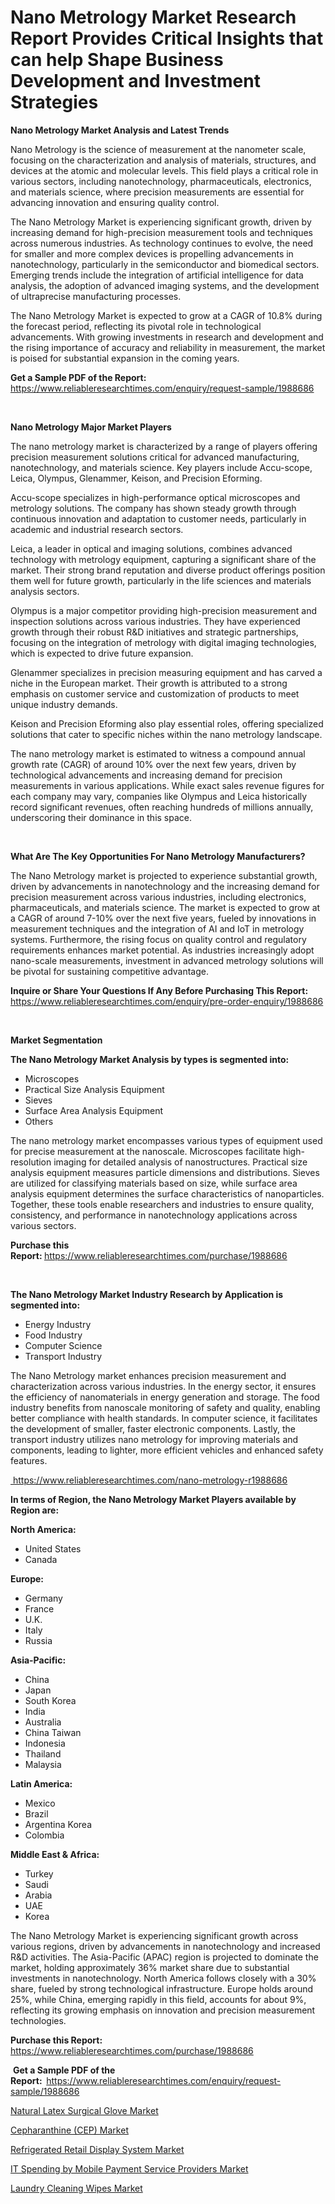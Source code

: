 <p><h1>Nano Metrology Market Research Report Provides Critical Insights that can help Shape Business Development and Investment Strategies</h1></p><p><strong>Nano Metrology Market Analysis and Latest Trends</strong></p>
<p><p>Nano Metrology is the science of measurement at the nanometer scale, focusing on the characterization and analysis of materials, structures, and devices at the atomic and molecular levels. This field plays a critical role in various sectors, including nanotechnology, pharmaceuticals, electronics, and materials science, where precision measurements are essential for advancing innovation and ensuring quality control.</p><p>The Nano Metrology Market is experiencing significant growth, driven by increasing demand for high-precision measurement tools and techniques across numerous industries. As technology continues to evolve, the need for smaller and more complex devices is propelling advancements in nanotechnology, particularly in the semiconductor and biomedical sectors. Emerging trends include the integration of artificial intelligence for data analysis, the adoption of advanced imaging systems, and the development of ultraprecise manufacturing processes. </p><p>The Nano Metrology Market is expected to grow at a CAGR of 10.8% during the forecast period, reflecting its pivotal role in technological advancements. With growing investments in research and development and the rising importance of accuracy and reliability in measurement, the market is poised for substantial expansion in the coming years.</p></p>
<p><strong>Get a Sample PDF of the Report:&nbsp;</strong> <a href="https://www.reliableresearchtimes.com/enquiry/request-sample/1988686?utm_campaign=1612&utm_medium=2&utm_source=Github&utm_content=ia&utm_term=25102024&utm_id=nano-metrology">https://www.reliableresearchtimes.com/enquiry/request-sample/1988686</a></p>
<p>&nbsp;</p>
<p><strong>Nano Metrology Major Market Players</strong></p>
<p><p>The nano metrology market is characterized by a range of players offering precision measurement solutions critical for advanced manufacturing, nanotechnology, and materials science. Key players include Accu-scope, Leica, Olympus, Glenammer, Keison, and Precision Eforming.</p><p>Accu-scope specializes in high-performance optical microscopes and metrology solutions. The company has shown steady growth through continuous innovation and adaptation to customer needs, particularly in academic and industrial research sectors.</p><p>Leica, a leader in optical and imaging solutions, combines advanced technology with metrology equipment, capturing a significant share of the market. Their strong brand reputation and diverse product offerings position them well for future growth, particularly in the life sciences and materials analysis sectors.</p><p>Olympus is a major competitor providing high-precision measurement and inspection solutions across various industries. They have experienced growth through their robust R&D initiatives and strategic partnerships, focusing on the integration of metrology with digital imaging technologies, which is expected to drive future expansion.</p><p>Glenammer specializes in precision measuring equipment and has carved a niche in the European market. Their growth is attributed to a strong emphasis on customer service and customization of products to meet unique industry demands.</p><p>Keison and Precision Eforming also play essential roles, offering specialized solutions that cater to specific niches within the nano metrology landscape.</p><p>The nano metrology market is estimated to witness a compound annual growth rate (CAGR) of around 10% over the next few years, driven by technological advancements and increasing demand for precision measurements in various applications. While exact sales revenue figures for each company may vary, companies like Olympus and Leica historically record significant revenues, often reaching hundreds of millions annually, underscoring their dominance in this space.</p></p>
<p>&nbsp;</p>
<p><strong>What Are The Key Opportunities For Nano Metrology Manufacturers?</strong></p>
<p><p>The Nano Metrology market is projected to experience substantial growth, driven by advancements in nanotechnology and the increasing demand for precision measurement across various industries, including electronics, pharmaceuticals, and materials science. The market is expected to grow at a CAGR of around 7-10% over the next five years, fueled by innovations in measurement techniques and the integration of AI and IoT in metrology systems. Furthermore, the rising focus on quality control and regulatory requirements enhances market potential. As industries increasingly adopt nano-scale measurements, investment in advanced metrology solutions will be pivotal for sustaining competitive advantage.</p></p>
<p><strong>Inquire or Share Your Questions If Any Before Purchasing This Report:</strong> <a href="https://www.reliableresearchtimes.com/enquiry/pre-order-enquiry/1988686?utm_campaign=1612&utm_medium=2&utm_source=Github&utm_content=ia&utm_term=25102024&utm_id=nano-metrology">https://www.reliableresearchtimes.com/enquiry/pre-order-enquiry/1988686</a></p>
<p>&nbsp;</p>
<p><strong>Market Segmentation</strong></p>
<p><strong>The Nano Metrology Market Analysis by types is segmented into:</strong></p>
<p><ul><li>Microscopes</li><li>Practical Size Analysis Equipment</li><li>Sieves</li><li>Surface Area Analysis Equipment</li><li>Others</li></ul></p>
<p><p>The nano metrology market encompasses various types of equipment used for precise measurement at the nanoscale. Microscopes facilitate high-resolution imaging for detailed analysis of nanostructures. Practical size analysis equipment measures particle dimensions and distributions. Sieves are utilized for classifying materials based on size, while surface area analysis equipment determines the surface characteristics of nanoparticles. Together, these tools enable researchers and industries to ensure quality, consistency, and performance in nanotechnology applications across various sectors.</p></p>
<p><strong>Purchase this Report:&nbsp;</strong><a href="https://www.reliableresearchtimes.com/purchase/1988686?utm_campaign=1612&utm_medium=2&utm_source=Github&utm_content=ia&utm_term=25102024&utm_id=nano-metrology">https://www.reliableresearchtimes.com/purchase/1988686</a></p>
<p>&nbsp;</p>
<p><strong>The Nano Metrology Market Industry Research by Application is segmented into:</strong></p>
<p><ul><li>Energy Industry</li><li>Food Industry</li><li>Computer Science</li><li>Transport Industry</li></ul></p>
<p><p>The Nano Metrology market enhances precision measurement and characterization across various industries. In the energy sector, it ensures the efficiency of nanomaterials in energy generation and storage. The food industry benefits from nanoscale monitoring of safety and quality, enabling better compliance with health standards. In computer science, it facilitates the development of smaller, faster electronic components. Lastly, the transport industry utilizes nano metrology for improving materials and components, leading to lighter, more efficient vehicles and enhanced safety features.</p></p>
<p><a href="https://www.reliableresearchtimes.com/nano-metrology-r1988686?utm_campaign=1612&utm_medium=2&utm_source=Github&utm_content=ia&utm_term=25102024&utm_id=nano-metrology">&nbsp;https://www.reliableresearchtimes.com/nano-metrology-r1988686</a></p>
<p><strong>In terms of Region, the Nano Metrology Market Players available by Region are:</strong></p>
<p>
    <p> <strong> North America: </strong>
        <ul>
            <li>United States</li>
            <li>Canada</li>
        </ul>
        </p> 
    <p> <strong> Europe: </strong>
        <ul>
            <li>Germany</li>
            <li>France</li>
            <li>U.K.</li>
            <li>Italy</li>
            <li>Russia</li>
        </ul>
        </p> 
    <p> <strong> Asia-Pacific: </strong>
        <ul>
            <li>China</li>
            <li>Japan</li>
            <li>South Korea</li>
            <li>India</li>
            <li>Australia</li>
            <li>China Taiwan</li>
            <li>Indonesia</li>
            <li>Thailand</li>
            <li>Malaysia</li>
        </ul>
        </p> 
    <p> <strong> Latin America: </strong>
        <ul>
            <li>Mexico</li>
            <li>Brazil</li>
            <li>Argentina Korea</li>
            <li>Colombia</li>
        </ul>
        </p> 
    <p> <strong> Middle East & Africa: </strong>
        <ul>
            <li>Turkey</li>
            <li>Saudi</li>
            <li>Arabia</li>
            <li>UAE</li>
            <li>Korea</li>
        </ul>
    </p>
    </p>
<p><p>The Nano Metrology Market is experiencing significant growth across various regions, driven by advancements in nanotechnology and increased R&D activities. The Asia-Pacific (APAC) region is projected to dominate the market, holding approximately 36% market share due to substantial investments in nanotechnology. North America follows closely with a 30% share, fueled by strong technological infrastructure. Europe holds around 25%, while China, emerging rapidly in this field, accounts for about 9%, reflecting its growing emphasis on innovation and precision measurement technologies.</p></p>
<p><strong>Purchase this Report: </strong><a href="https://www.reliableresearchtimes.com/purchase/1988686?utm_campaign=1612&utm_medium=2&utm_source=Github&utm_content=ia&utm_term=25102024&utm_id=nano-metrology">https://www.reliableresearchtimes.com/purchase/1988686</a></p>
<p>&nbsp;<strong>Get a Sample PDF of the Report:&nbsp;&nbsp;</strong><a href="https://www.reliableresearchtimes.com/enquiry/request-sample/1988686?utm_campaign=1612&utm_medium=2&utm_source=Github&utm_content=ia&utm_term=25102024&utm_id=nano-metrology">https://www.reliableresearchtimes.com/enquiry/request-sample/1988686</a></p>
<p><strong></strong></p>
<p><p><a href="https://www.linkedin.com/pulse/unveiling-market-trends-global-natural-latex-surgical-glove-3wgff?utm_campaign=1612&utm_medium=2&utm_source=Github&utm_content=ia&utm_term=25102024&utm_id=nano-metrology">Natural Latex Surgical Glove Market</a></p><p><a href="https://www.linkedin.com/pulse/cepharanthine-cep-market-report-product-type-end-use-application-ifnhf?utm_campaign=1612&utm_medium=2&utm_source=Github&utm_content=ia&utm_term=25102024&utm_id=nano-metrology">Cepharanthine (CEP) Market</a></p><p><a href="https://www.linkedin.com/pulse/regulatory-landscape-its-influence-global-refrigerated-retail-v4r3c?utm_campaign=1612&utm_medium=2&utm_source=Github&utm_content=ia&utm_term=25102024&utm_id=nano-metrology">Refrigerated Retail Display System Market</a></p><p><a href="https://github.com/FosterFahey91/Market-Research-Report-List-1/blob/main/it-spending-by-mobile-payment-service-providers-market.md?utm_campaign=1612&utm_medium=2&utm_source=Github&utm_content=ia&utm_term=25102024&utm_id=nano-metrology">IT Spending by Mobile Payment Service Providers Market</a></p><p><a href="https://www.linkedin.com/pulse/unveiling-market-trends-global-laundry-cleaning-wipes-growth-trvjf?utm_campaign=1612&utm_medium=2&utm_source=Github&utm_content=ia&utm_term=25102024&utm_id=nano-metrology">Laundry Cleaning Wipes Market</a></p></p>
